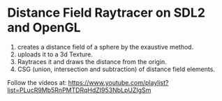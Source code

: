 Distance Field Raytracer on SDL2 and OpenGL
===========================================

1. creates a distance field of a sphere by the exaustive method.
2. uploads it to a 3d Texture.
3. Raytraces it and draws the distance from the origin.
4. CSG (union, intersection and subtraction) of distance field elements.

Follow the videos at: https://www.youtube.com/playlist?list=PLucR9Mb5RnPMTDRqHdZI953NbLpUZIgSm
